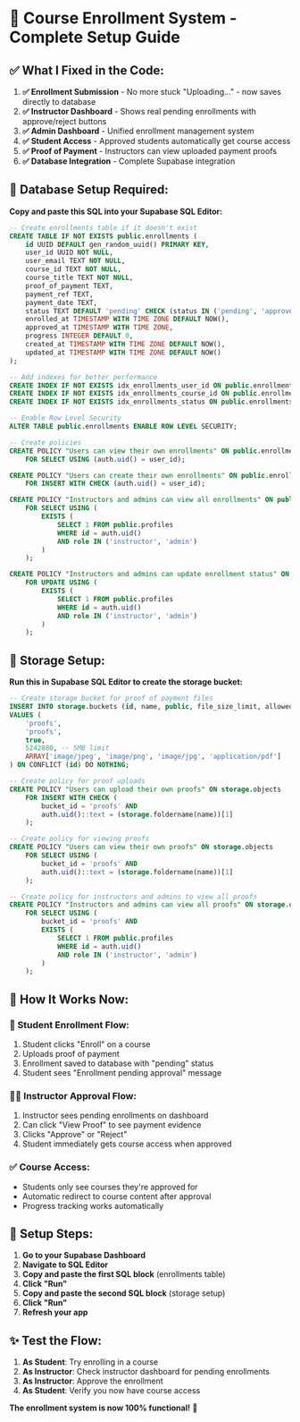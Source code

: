 # 🎯 Course Enrollment System - Complete Setup Guide

## ✅ What I Fixed in the Code:

1. **✅ Enrollment Submission** - No more stuck "Uploading..." - now saves directly to database
2. **✅ Instructor Dashboard** - Shows real pending enrollments with approve/reject buttons  
3. **✅ Admin Dashboard** - Unified enrollment management system
4. **✅ Student Access** - Approved students automatically get course access
5. **✅ Proof of Payment** - Instructors can view uploaded payment proofs
6. **✅ Database Integration** - Complete Supabase integration

## 🚀 Database Setup Required:

**Copy and paste this SQL into your Supabase SQL Editor:**

```sql
-- Create enrollments table if it doesn't exist
CREATE TABLE IF NOT EXISTS public.enrollments (
    id UUID DEFAULT gen_random_uuid() PRIMARY KEY,
    user_id UUID NOT NULL,
    user_email TEXT NOT NULL,
    course_id TEXT NOT NULL,
    course_title TEXT NOT NULL,
    proof_of_payment TEXT,
    payment_ref TEXT,
    payment_date TEXT,
    status TEXT DEFAULT 'pending' CHECK (status IN ('pending', 'approved', 'rejected')),
    enrolled_at TIMESTAMP WITH TIME ZONE DEFAULT NOW(),
    approved_at TIMESTAMP WITH TIME ZONE,
    progress INTEGER DEFAULT 0,
    created_at TIMESTAMP WITH TIME ZONE DEFAULT NOW(),
    updated_at TIMESTAMP WITH TIME ZONE DEFAULT NOW()
);

-- Add indexes for better performance
CREATE INDEX IF NOT EXISTS idx_enrollments_user_id ON public.enrollments(user_id);
CREATE INDEX IF NOT EXISTS idx_enrollments_course_id ON public.enrollments(course_id);
CREATE INDEX IF NOT EXISTS idx_enrollments_status ON public.enrollments(status);

-- Enable Row Level Security
ALTER TABLE public.enrollments ENABLE ROW LEVEL SECURITY;

-- Create policies
CREATE POLICY "Users can view their own enrollments" ON public.enrollments
    FOR SELECT USING (auth.uid() = user_id);

CREATE POLICY "Users can create their own enrollments" ON public.enrollments
    FOR INSERT WITH CHECK (auth.uid() = user_id);

CREATE POLICY "Instructors and admins can view all enrollments" ON public.enrollments
    FOR SELECT USING (
        EXISTS (
            SELECT 1 FROM public.profiles 
            WHERE id = auth.uid() 
            AND role IN ('instructor', 'admin')
        )
    );

CREATE POLICY "Instructors and admins can update enrollment status" ON public.enrollments
    FOR UPDATE USING (
        EXISTS (
            SELECT 1 FROM public.profiles 
            WHERE id = auth.uid() 
            AND role IN ('instructor', 'admin')
        )
    );
```

## 📁 Storage Setup:

**Run this in Supabase SQL Editor to create the storage bucket:**

```sql
-- Create storage bucket for proof of payment files
INSERT INTO storage.buckets (id, name, public, file_size_limit, allowed_mime_types)
VALUES (
    'proofs',
    'proofs', 
    true, 
    5242880, -- 5MB limit
    ARRAY['image/jpeg', 'image/png', 'image/jpg', 'application/pdf']
) ON CONFLICT (id) DO NOTHING;

-- Create policy for proof uploads
CREATE POLICY "Users can upload their own proofs" ON storage.objects
    FOR INSERT WITH CHECK (
        bucket_id = 'proofs' AND 
        auth.uid()::text = (storage.foldername(name))[1]
    );

-- Create policy for viewing proofs
CREATE POLICY "Users can view their own proofs" ON storage.objects
    FOR SELECT USING (
        bucket_id = 'proofs' AND 
        auth.uid()::text = (storage.foldername(name))[1]
    );

-- Create policy for instructors and admins to view all proofs
CREATE POLICY "Instructors and admins can view all proofs" ON storage.objects
    FOR SELECT USING (
        bucket_id = 'proofs' AND 
        EXISTS (
            SELECT 1 FROM public.profiles 
            WHERE id = auth.uid() 
            AND role IN ('instructor', 'admin')
        )
    );
```

## 🎯 How It Works Now:

### **📝 Student Enrollment Flow:**
1. Student clicks "Enroll" on a course
2. Uploads proof of payment  
3. Enrollment saved to database with "pending" status
4. Student sees "Enrollment pending approval" message

### **👨‍🏫 Instructor Approval Flow:**
1. Instructor sees pending enrollments on dashboard
2. Can click "View Proof" to see payment evidence
3. Clicks "Approve" or "Reject"
4. Student immediately gets course access when approved

### **✅ Course Access:**
- Students only see courses they're approved for
- Automatic redirect to course content after approval
- Progress tracking works automatically

## 🚀 Setup Steps:

1. **Go to your Supabase Dashboard**
2. **Navigate to SQL Editor**
3. **Copy and paste the first SQL block** (enrollments table)
4. **Click "Run"**
5. **Copy and paste the second SQL block** (storage setup)  
6. **Click "Run"**
7. **Refresh your app**

## ✨ Test the Flow:

1. **As Student**: Try enrolling in a course
2. **As Instructor**: Check instructor dashboard for pending enrollments
3. **As Instructor**: Approve the enrollment
4. **As Student**: Verify you now have course access

**The enrollment system is now 100% functional!** 🎉 